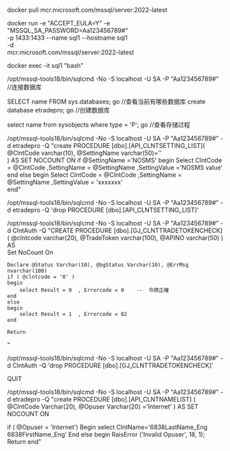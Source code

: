docker pull mcr.microsoft.com/mssql/server:2022-latest

docker run -e "ACCEPT_EULA=Y" -e "MSSQL_SA_PASSWORD=Aa123456789#" \
-p 1433:1433 --name sql1 --hostname sql1 \
-d \
mcr.microsoft.com/mssql/server:2022-latest

docker exec -it sql1 "bash"

/opt/mssql-tools18/bin/sqlcmd -No -S localhost -U SA -P "Aa123456789#" //连接数据库

SELECT name FROM sys.databases; go //查看当前有哪些数据库
create database etradepro; go //创建数据库

select name from sysobjects where type = 'P'; go //查看存储过程


/opt/mssql-tools18/bin/sqlcmd -No -S localhost -U SA -P "Aa123456789#" -d etradepro -Q "create PROCEDURE [dbo].[API_CLNTSETTING_LIST](
	@ClntCode	varchar(10),
	@SettingName	varchar(50)=''  
)
AS
SET NOCOUNT ON 
if  @SettingName ='NOSMS'
begin 
	Select	ClntCode = @ClntCode ,SettingName = @SettingName ,SettingValue ='NOSMS value'  
end
else
begin
   Select	ClntCode = @ClntCode ,SettingName = @SettingName ,SettingValue = 'xxxxxxx'  	
end"


/opt/mssql-tools18/bin/sqlcmd -No -S localhost -U SA -P "Aa123456789#" -d etradepro -Q 'drop PROCEDURE [dbo].[API_CLNTSETTING_LIST]'


/opt/mssql-tools18/bin/sqlcmd -No -S localhost -U SA -P "Aa123456789#" -d ClntAuth -Q "CREATE PROCEDURE [dbo].[GJ_CLNTTRADETOKENCHECK](
  @clntcode varchar(20),
  @TradeToken varchar(100),
  @APINO	varchar(50) 
)
AS  
Set NoCount On
 
	Declare @Status Varchar(10), @bgStatus Varchar(10), @ErrMsg nvarchar(100)
	if ( @clntcode = '0' )  
	begin
		select Result = 0  , Errorcode = 0    --  令牌正確			
	end
	else
	begin		
		select Result = 1  , Errorcode = 82   		
	end
 
	Return
"

/opt/mssql-tools18/bin/sqlcmd -No -S localhost -U SA -P "Aa123456789#" -d ClntAuth -Q 'drop PROCEDURE [dbo].[GJ_CLNTTRADETOKENCHECK]'

QUIT


/opt/mssql-tools18/bin/sqlcmd -No -S localhost -U SA -P "Aa123456789#" -d etradepro -Q "create  PROCEDURE  [dbo].[API_CLNTNAMELIST] 
(
	@ClntCode	Varchar(20),
	@Opuser		Varchar(20) ='Internet'
)
AS
SET NOCOUNT ON
 
if ( @Opuser = 'Internet')
Begin
	select ClntName='6838LastName_Eng 6838FirstName_Eng'
End
else
begin
	RaisError ('Invalid Opuser', 18, 1);  
	Return 
end"